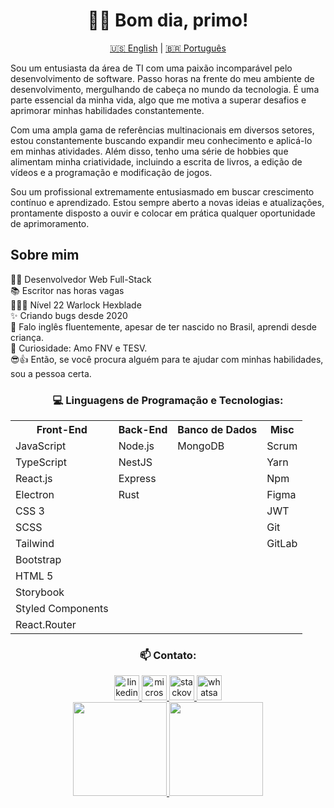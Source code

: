 

<h1 align="center">👋😎 Bom dia, primo!</h1>

<p align="center">
  <a href="README-ENG.md">🇺🇸 English</a> |
  <a href="README.md">🇧🇷 Português</a>
</p>

<p align="left">Sou um entusiasta da área de TI com uma paixão incomparável pelo desenvolvimento de software. Passo horas na frente do meu ambiente de desenvolvimento, mergulhando de cabeça no mundo da tecnologia. É uma parte essencial da minha vida, algo que me motiva a superar desafios e aprimorar minhas habilidades constantemente.

Com uma ampla gama de referências multinacionais em diversos setores, estou constantemente buscando expandir meu conhecimento e aplicá-lo em minhas atividades. Além disso, tenho uma série de hobbies que alimentam minha criatividade, incluindo a escrita de livros, a edição de vídeos e a programação e modificação de jogos.

Sou um profissional extremamente entusiasmado em buscar crescimento contínuo e aprendizado. Estou sempre aberto a novas ideias e atualizações, prontamente disposto a ouvir e colocar em prática qualquer oportunidade de aprimoramento.</p>

<h2 align="left">Sobre mim</h2>

<p align="left">
  👨‍💻 Desenvolvedor Web Full-Stack<br>
  📚 Escritor nas horas vagas<br>
  🧙🏻‍♂️ Nível 22 Warlock Hexblade<br>
  ✨ Criando bugs desde 2020<br>
  💬 Falo inglês fluentemente, apesar de ter nascido no Brasil, aprendi desde criança.<br>
  🎲 Curiosidade: Amo FNV e TESV.<br>
  😎👍 Então, se você procura alguém para te ajudar com minhas habilidades, sou a pessoa certa.
</p>

<h3 align="center">💻 Linguagens de Programação e Tecnologias:</h3>

<div align="center">
  <table>
    <tr>
      <th>Front-End</th>
      <th>Back-End</th>
      <th>Banco de Dados</th>
      <th>Misc</th>
    </tr>
    <tr>
      <td>JavaScript</td>
      <td>Node.js</td>
      <td>MongoDB</td>
      <td>Scrum</td>
    </tr>
    <tr>
      <td>TypeScript</td>
      <td>NestJS</td>
      <td></td>
      <td>Yarn</td>
    </tr>
    <tr>
      <td>React.js</td>
      <td>Express</td>
      <td></td>
      <td>Npm</td>
    </tr>
    <tr>
      <td>Electron</td>
      <td>Rust</td>
      <td></td>
      <td>Figma</td>
    </tr>
    <tr>
      <td>CSS 3</td>
      <td></td>
      <td></td>
      <td>JWT</td>
    </tr>
    <tr>
      <td>SCSS</td>
      <td></td>
      <td></td>
      <td>Git</td>
    </tr>
    <tr>
      <td>Tailwind</td>
      <td></td>
      <td></td>
      <td>GitLab</td>
    </tr>
    <tr>
      <td>Bootstrap</td>
      <td></td>
      <td></td>
      <td></td>
    </tr>
    <tr>
      <td>HTML 5</td>
      <td></td>
      <td></td>
      <td></td>
    </tr>
    <tr>
      <td>Storybook</td>
      <td></td>
      <td></td>
      <td></td>
    </tr>
    <tr>
      <td>Styled Components</td>
      <td></td>
      <td></td>
      <td></td>
    </tr>
    <tr>
      <td>React.Router</td>
      <td></td>
      <td></td>
      <td></td>
    </tr>
  </table>
</div>

<h3 align="center">📫 Contato:</h3>

<div align="center">
  <a href="https://www.linkedin.com/in/victor-manoel-soares-silva-alves/" target="_blank">
    <img src="https://img.shields.io/static/v1?message=LinkedIn&logo=linkedin&label=&color=0077B5&logoColor=white&labelColor=&style=for-the-badge" height="40" alt="linkedin logo"  />
  </a>
  <a href="mailto:victormssalves@outlook.com" target="_blank">
    <img src="https://img.shields.io/static/v1?message=Outlook&logo=microsoft-outlook&label=&color=0078D4&logoColor=white&labelColor=&style=for-the-badge" height="40" alt="microsoft-outlook logo"  />
  </a>
  <a href="https://stackoverflow.com/users/19527223/victormssa" target="_blank">
    <img src="https://img.shields.io/static/v1?message=Stackoverflow&logo=stackoverflow&label=&color=FE7A16&logoColor=white&labelColor=&style=for-the-badge" height="40" alt="stackoverflow logo"  />
  </a>
  <a href="https://api.whatsapp.com/send?phone=%2B5571993860508&text&app_absent=0" target="_blank">
    <img src="https://img.shields.io/static/v1?message=Whatsapp&logo=whatsapp&label=&color=25D366&logoColor=white&labelColor=&style=for-the-badge" height="40" alt="whatsapp logo"  />
  </a>
</div>

<div align="center">
  <a href="https://github.com/victormssa">
    <img height="150em" src="https://github-readme-stats.vercel.app/api?username=victormssa&count_private=true&include_all_commits=true&show_icons=true&theme=dracula&hide_border=false&show_owner=true"/>
    <img height="150em" src="https://github-readme-stats.vercel.app/api/top-langs/?username=victormssa&theme=dracula&hide_border=false&&layout=compact"/>
  </a>
</div>

